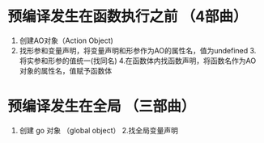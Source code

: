 # 预编译发生在函数执行之前 （4部曲）
1. 创建AO对象（Action Object)
2. 找形参和变量声明，将变量声明和形参作为AO的属性名，值为undefined
3.将实参和形参的值统一(找同名)
4.在函数体内找函数声明，将函数名作为AO对象的属性名，值赋予函数体


# 预编译发生在全局  （三部曲）
1. 创建 go 对象 （global object）
2.找全局变量声明
